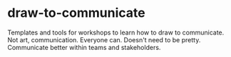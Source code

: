 # draw-to-communicate
Templates and tools for workshops to learn how to draw to communicate. Not art, communication. Everyone can. Doesn't need to be pretty. Communicate better within teams and stakeholders.
